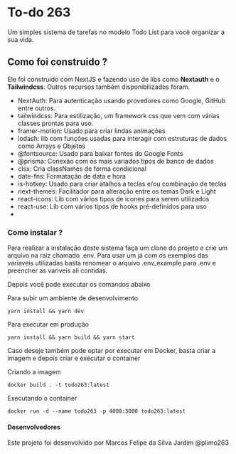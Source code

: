 # To-do 263

Um simples sistema de tarefas no modelo Todo List para você organizar a sua vida.

## Como foi construido ?

Ele foi construido com NextJS e fazendo uso de libs como **Nextauth** e o **Tailwindcss**. Outros recursos também disponibilizados foram.

- NextAuth: Para autenticação usando provedores como Google, GitHub entre outros.
- tailwindcss: Para estilização, um framework css que vem com várias classes prontas para uso.
- framer-motion: Usado para criar lindas animações
- lodash: lib com funções usadas para interagir com estruturas de dados como Arrays e Objetos
- @fontsource: Usado para baixar fontes do Google Fonts
- @prisma: Conexão com os mais variados tipos de banco de dados
- clsx: Cria classNames de forma condicional
- date-fns: Formatação de data e hora
- is-hotkey: Usado para criar atalhos a teclas e/ou combinação de teclas
- next-themes: Facilitador para alteração entre os temas Dark e Light
- react-icons: Lib com vários tipos de icones para serem utilizados
- react-use: Lib com vários tipos de hooks pré-definidos para uso
-

### Como instalar ?

Para realizar a instalação deste sistema faça um clone do projeto e crie um arquivo na raiz chamado .env. Para usar um já com os exemplos das variaveis utilizadas basta renomear o arquivo .env_example para .env e preencher as variveis ali contidas.

Depois você pode executar os comandos abaixo

Para subir um ambiente de desenvolvimento

```
yarn install && yarn dev
```

Para executar em produção

```
yarn install && yarn build && yarn start
```

Caso deseje também pode optar por executar em Docker, basta criar a imagem e depois criar e executar o container

Criando a imagem

```
docker build . -t todo263:latest
```

Executando o container

```
docker run -d --name todo263 -p 4000:3000 todo263:latest
```

#### Desenvolvedores

Este projeto foi desenvolvido por Marcos Felipe da Silva Jardim @plimo263
